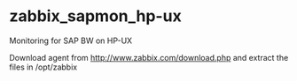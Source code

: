 zabbix_sapmon_hp-ux
===================

Monitoring for SAP BW on HP-UX


Download agent from http://www.zabbix.com/download.php and extract the files in /opt/zabbix

